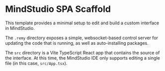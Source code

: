 # MindStudio SPA Scaffold

This template provides a minimal setup to edit and build a custom interface in MindStudio.

The `.remy` directory exposes a simple, websocket-based control server for updating the code that is running, as well as auto-installing packages.

The `src` directory is a Vite TypeScript React app that contains the source of the interface. At this time, the MindStudio IDE only supports editing a single file (in this case, `src/App.tsx`).
